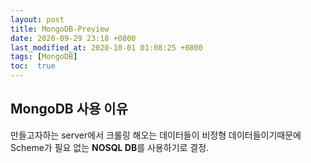```yaml
---
layout: post
title: MongoDB-Preview
date: 2020-09-29 23:18 +0800
last_modified_at: 2020-10-01 01:08:25 +0800
tags: [MongoDB]
toc:  true
---
```

## MongoDB 사용 이유
만들고자하는 server에서 크롤링 해오는 데이터들이 비정형 데이터들이기때문에
Scheme가 필요 없는 **NOSQL DB**를 사용하기로 결정.

